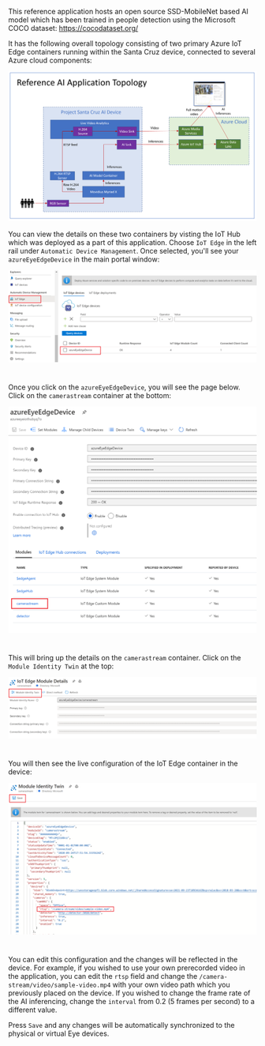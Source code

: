 This reference application hosts an open source SSD-MobileNet based AI model which has been trained in people detection using the Microsoft COCO dataset: https://cocodataset.org/

It has the following overall topology consisting of two primary Azure IoT Edge containers running within the Santa Cruz device, connected to several Azure cloud components:

![](/images/AI-App-Topology.PNG)

You can view the details on these two containers by visting the IoT Hub which was deployed as a part of this application.  Choose `IoT Edge` in the left rail under `Automatic Device Management`.  Once selected, you'll see your `azureEyeEdgeDevice` in the main portal window:

![](/images/IoT-Hub-Edge.png)
#
Once you click on the `azureEyeEdgeDevice`,  you will see the page below. Click on the `camerastream` container at the bottom:

![](/images/IoT-Hub-Containers.png)
#
This will bring up the details on the `camerastream` container. Click on the `Module Identity Twin` at the top:

![](/images/IoT-Hub-Identity-Twin.png)


#

You will then see the live configuration of the IoT Edge container in the device:

![](/images/IoT-Hub-Identity-Twin-Details.png)
#
You can edit this configuration and the changes will be reflected in the device. For example, if you wished to use your own prerecorded video in the application, you can edit the `rtsp` field and change the `/camera-stream/video/sample-video.mp4` with your own video path which you previously placed on the device.  If you wished to change the frame rate of the AI inferencing, change the `interval` from 0.2 (5 frames per second) to a different value.

Press `Save` and any changes will be automatically synchronized to the physical or virtual Eye devices.
